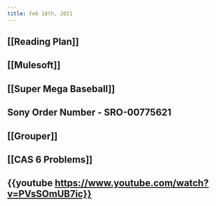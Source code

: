 ```yaml
---
title: Feb 18th, 2021
---
```


## [[Reading Plan]]
## [[Mulesoft]]
## [[Super Mega Baseball]]
## Sony Order Number - SRO-00775621
## [[Grouper]]
## [[CAS 6 Problems]]
## {{youtube https://www.youtube.com/watch?v=PVsSOmUB7ic}}
